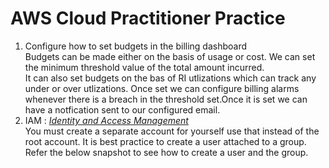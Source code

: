 # AWS Cloud Practitioner Practice
1. Configure how to set budgets in the billing dashboard  
	Budgets can be made either on the basis of usage or cost. We can set the minimum threshold value of the total amount incurred.  
	It can also set budgets on the bas of RI utlizations  which can track any under or over utlizations.
	Once set we can configure billing alarms whenever there is a breach in the threshold set.Once it is set we can have a notfication sent to our configured email.
2. IAM : [*Identity and Access Management*](https://docs.aws.amazon.com/iam/)   
   You must create a separate account for yourself use that instead of the root account. It is  best practice to create a user attached to a group.
   Refer the below snapshot to see how to create a user and the group.
   
    
    

    	
